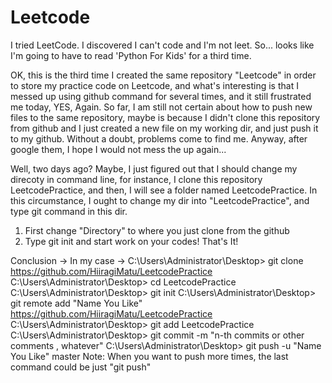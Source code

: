 # Leetcode
I tried LeetCode. I discovered I can't code and I'm not leet. So... looks like I'm going to have to read 'Python For Kids' for a third time.

OK, this is the third time I created the same repository "Leetcode" in order to store my practice code on Leetcode, and what's interesting is that
I messed up using github command for several times, and it still frustrated me today, YES, Again. So far, I am still not certain about how to push
new files to the same repository, maybe is because I didn't clone this repository from github and I just created a new file on my working dir, and 
just push it to my github. Without a doubt, problems come to find me. Anyway, after google them, I hope I would not mess the up again...

Well, two days ago? Maybe, I just figured out that I should change my direcoty in command line, for instance, I clone this repository LeetcodePractice, and then, I will see a folder named LeetcodePractice. In this circumstance, I ought to change my dir into "LeetcodePractice", and type git command in this dir. 

1. First change "Directory" to where you just clone from the github 
2. Type git init and start work on your codes! That's It! 

Conclusion ->  In my case ->
C:\Users\Administrator\Desktop> git clone https://github.com/HiiragiMatu/LeetcodePractice
C:\Users\Administrator\Desktop> cd LeetcodePractice
C:\Users\Administrator\Desktop> git init
C:\Users\Administrator\Desktop> git remote add "Name You Like" https://github.com/HiiragiMatu/LeetcodePractice
C:\Users\Administrator\Desktop> git add LeetcodePractice
C:\Users\Administrator\Desktop> git commit -m "n-th commits or other comments , whatever"
C:\Users\Administrator\Desktop> git push -u "Name You Like" master
Note: When you want to push more times, the last command could be just "git push"
